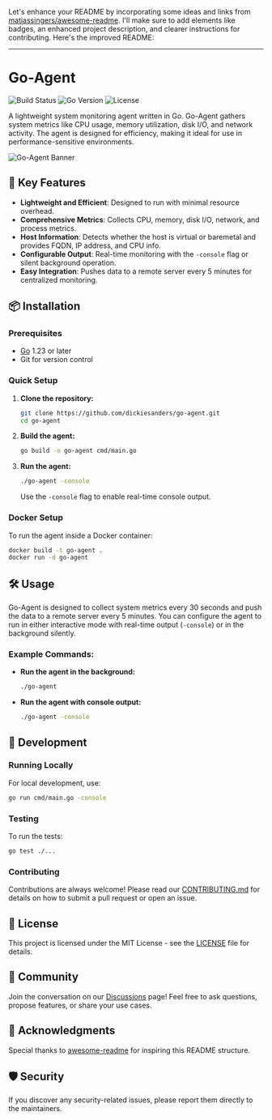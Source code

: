 Let's enhance your README by incorporating some ideas and links from [matiassingers/awesome-readme](https://github.com/matiassingers/awesome-readme). I'll make sure to add elements like badges, an enhanced project description, and clearer instructions for contributing. Here's the improved README:

---

# Go-Agent

![Build Status](https://github.com/dickiesanders/go-agent/actions/workflows/build.yml/badge.svg)
![Go Version](https://img.shields.io/github/go-mod/go-version/dickiesanders/go-agent?style=flat)
![License](https://img.shields.io/github/license/dickiesanders/go-agent?style=flat)

A lightweight system monitoring agent written in Go. Go-Agent gathers system metrics like CPU usage, memory utilization, disk I/O, and network activity. The agent is designed for efficiency, making it ideal for use in performance-sensitive environments.

![Go-Agent Banner](https://example.com/go-agent-banner.png) <!-- You can add a banner image here -->

## 🌟 Key Features

- **Lightweight and Efficient**: Designed to run with minimal resource overhead.
- **Comprehensive Metrics**: Collects CPU, memory, disk I/O, network, and process metrics.
- **Host Information**: Detects whether the host is virtual or baremetal and provides FQDN, IP address, and CPU info.
- **Configurable Output**: Real-time monitoring with the `-console` flag or silent background operation.
- **Easy Integration**: Pushes data to a remote server every 5 minutes for centralized monitoring.

## 📦 Installation

### Prerequisites

- [Go](https://golang.org/doc/install) 1.23 or later
- Git for version control

### Quick Setup

1. **Clone the repository:**

   ```bash
   git clone https://github.com/dickiesanders/go-agent.git
   cd go-agent
   ```

2. **Build the agent:**

   ```bash
   go build -o go-agent cmd/main.go
   ```

3. **Run the agent:**

   ```bash
   ./go-agent -console
   ```

   Use the `-console` flag to enable real-time console output.

### Docker Setup

To run the agent inside a Docker container:

```bash
docker build -t go-agent .
docker run -d go-agent
```

## 🛠️ Usage

Go-Agent is designed to collect system metrics every 30 seconds and push the data to a remote server every 5 minutes. You can configure the agent to run in either interactive mode with real-time output (`-console`) or in the background silently.

### Example Commands:

- **Run the agent in the background:**

  ```bash
  ./go-agent
  ```

- **Run the agent with console output:**

  ```bash
  ./go-agent -console
  ```

## 🚀 Development

### Running Locally

For local development, use:

```bash
go run cmd/main.go -console
```

### Testing

To run the tests:

```bash
go test ./...
```

### Contributing

Contributions are always welcome! Please read our [CONTRIBUTING.md](CONTRIBUTING.md) for details on how to submit a pull request or open an issue.

## 📄 License

This project is licensed under the MIT License - see the [LICENSE](LICENSE) file for details.

## 👥 Community

Join the conversation on our [Discussions](https://github.com/dickiesanders/go-agent/discussions) page! Feel free to ask questions, propose features, or share your use cases.

## 📝 Acknowledgments

Special thanks to [awesome-readme](https://github.com/matiassingers/awesome-readme) for inspiring this README structure.

## 🛡️ Security

If you discover any security-related issues, please report them directly to the maintainers.